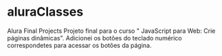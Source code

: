 # aluraClasses
Alura Final Projects
Projeto final para o curso " JavaScript para Web: Crie páginas dinâmicas".
Adicionei os botões do teclado numérico correspondetes para acessar os botões da página.
